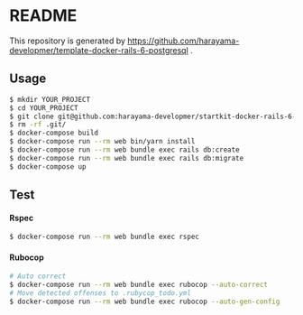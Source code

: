 # README

This repository is generated by https://github.com/harayama-developmer/template-docker-rails-6-postgresql .

## Usage

```bash
$ mkdir YOUR_PROJECT
$ cd YOUR_PROJECT
$ git clone git@github.com:harayama-developmer/startkit-docker-rails-6-postgresql.git .
$ rm -rf .git/
$ docker-compose build
$ docker-compose run --rm web bin/yarn install
$ docker-compose run --rm web bundle exec rails db:create
$ docker-compose run --rm web bundle exec rails db:migrate
$ docker-compose up
```

## Test

#### Rspec

```bash
$ docker-compose run --rm web bundle exec rspec
```

#### Rubocop

```bash
# Auto correct
$ docker-compose run --rm web bundle exec rubocop --auto-correct
# Move detected offenses to .rubycop_todo.yml
$ docker-compose run --rm web bundle exec rubocop --auto-gen-config
```

